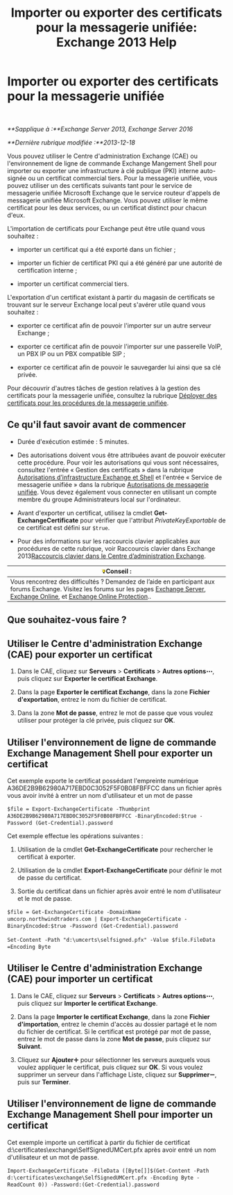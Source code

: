 ﻿---
title: 'Importer ou exporter des certificats pour la messagerie unifiée: Exchange 2013 Help'
TOCTitle: Importer ou exporter des certificats pour la messagerie unifiée
ms:assetid: ee688c33-2e08-47e7-95fc-04ba10238341
ms:mtpsurl: https://technet.microsoft.com/fr-fr/library/Dn205143(v=EXCHG.150)
ms:contentKeyID: 54652783
ms.date: 05/23/2018
mtps_version: v=EXCHG.150
ms.translationtype: MT
---

# Importer ou exporter des certificats pour la messagerie unifiée

 

_**Sapplique à :**Exchange Server 2013, Exchange Server 2016_

_**Dernière rubrique modifiée :**2013-12-18_

Vous pouvez utiliser le Centre d'administration Exchange (CAE) ou l'environnement de ligne de commande Exchange Mangement Shell pour importer ou exporter une infrastructure à clé publique (PKI) interne auto-signée ou un certificat commercial tiers. Pour la messagerie unifiée, vous pouvez utiliser un des certificats suivants tant pour le service de messagerie unifiée Microsoft Exchange que le service routeur d'appels de messagerie unifiée Microsoft Exchange. Vous pouvez utiliser le même certificat pour les deux services, ou un certificat distinct pour chacun d'eux.

L'importation de certificats pour Exchange peut être utile quand vous souhaitez :

  - importer un certificat qui a été exporté dans un fichier ;

  - importer un fichier de certificat PKI qui a été généré par une autorité de certification interne ;

  - importer un certificat commercial tiers.

L'exportation d'un certificat existant à partir du magasin de certificats se trouvant sur le serveur Exchange local peut s'avérer utile quand vous souhaitez :

  - exporter ce certificat afin de pouvoir l'importer sur un autre serveur Exchange ;

  - exporter ce certificat afin de pouvoir l'importer sur une passerelle VoIP, un PBX IP ou un PBX compatible SIP ;

  - exporter ce certificat afin de pouvoir le sauvegarder lui ainsi que sa clé privée.

Pour découvrir d'autres tâches de gestion relatives à la gestion des certificats pour la messagerie unifiée, consultez la rubrique [Déployer des certificats pour les procédures de la messagerie unifiée](deploying-certificates-for-um-procedures-exchange-2013-help.md).

## Ce qu'il faut savoir avant de commencer

  - Durée d'exécution estimée : 5 minutes.

  - Des autorisations doivent vous être attribuées avant de pouvoir exécuter cette procédure. Pour voir les autorisations qui vous sont nécessaires, consultez l'entrée « Gestion des certificats » dans la rubrique [Autorisations d’infrastructure Exchange et Shell](exchange-and-shell-infrastructure-permissions-exchange-2013-help.md) et l'entrée « Service de messagerie unifiée » dans la rubrique [Autorisations de messagerie unifiée](unified-messaging-permissions-exchange-2013-help.md). Vous devez également vous connecter en utilisant un compte membre du groupe Administrateurs local sur l'ordinateur.

  - Avant d'exporter un certificat, utilisez la cmdlet **Get-ExchangeCertificate** pour vérifier que l'attribut *PrivateKeyExportable* de ce certificat est défini sur `$true`.

  - Pour des informations sur les raccourcis clavier applicables aux procédures de cette rubrique, voir Raccourcis clavier dans Exchange 2013[Raccourcis clavier dans le Centre d’administration Exchange](keyboard-shortcuts-in-the-exchange-admin-center-exchange-online-protection-help.md).

<table>
<thead>
<tr class="header">
<th><img src="images/Bb125224.tip(EXCHG.150).gif" title="Conseil" alt="Conseil" />Conseil :</th>
</tr>
</thead>
<tbody>
<tr class="odd">
<td>Vous rencontrez des difficultés ? Demandez de l’aide en participant aux forums Exchange. Visitez les forums sur les pages <a href="https://go.microsoft.com/fwlink/p/?linkid=60612">Exchange Server</a>, <a href="https://go.microsoft.com/fwlink/p/?linkid=267542">Exchange Online</a>, et <a href="https://go.microsoft.com/fwlink/p/?linkid=285351">Exchange Online Protection</a>..</td>
</tr>
</tbody>
</table>


## Que souhaitez-vous faire ?

## Utiliser le Centre d'administration Exchange (CAE) pour exporter un certificat

1.  Dans le CAE, cliquez sur **Serveurs** \> **Certificats** \> **Autres options**![Icône Options supplémentaires](images/JJ150550.5381819e-3b21-4873-8714-e9b956290b28(EXCHG.150).gif "Icône Options supplémentaires"), puis cliquez sur **Exporter le certificat Exchange**.

2.  Dans la page **Exporter le certificat Exchange**, dans la zone **Fichier d'exportation**, entrez le nom du fichier de certificat.

3.  Dans la zone **Mot de passe**, entrez le mot de passe que vous voulez utiliser pour protéger la clé privée, puis cliquez sur **OK**.

## Utiliser l'environnement de ligne de commande Exchange Management Shell pour exporter un certificat

Cet exemple exporte le certificat possédant l'empreinte numérique A36DE2B9B62980A717EBD0C3052F5F0B08FBFFCC dans un fichier après vous avoir invité à entrer un nom d'utilisateur et un mot de passe

    $file = Export-ExchangeCertificate -Thumbprint A36DE2B9B62980A717EBD0C3052F5F0B08FBFFCC -BinaryEncoded:$true -Password (Get-Credential).password

Cet exemple effectue les opérations suivantes :

1.  Utilisation de la cmdlet **Get-ExchangeCertificate** pour rechercher le certificat à exporter.

2.  Utilisation de la cmdlet **Export-ExchangeCertificate** pour définir le mot de passe du certificat.

3.  Sortie du certificat dans un fichier après avoir entré le nom d'utilisateur et le mot de passe.

<!-- end list -->

    $file = Get-ExchangeCertificate -DomainName umcorp.northwindtraders.com | Export-ExchangeCertificate -BinaryEncoded:$true -Password (Get-Credential).password

    Set-Content -Path "d:\umcerts\selfsigned.pfx" -Value $file.FileData =Encoding Byte

## Utiliser le Centre d'administration Exchange (CAE) pour importer un certificat

1.  Dans le CAE, cliquez sur **Serveurs** \> **Certificats** \> **Autres options**![Icône Options supplémentaires](images/JJ150550.5381819e-3b21-4873-8714-e9b956290b28(EXCHG.150).gif "Icône Options supplémentaires"), puis cliquez sur **Importer le certificat Exchange**.

2.  Dans la page **Importer le certificat Exchange**, dans la zone **Fichier d'importation**, entrez le chemin d'accès au dossier partagé et le nom du fichier de certificat. Si le certificat est protégé par mot de passe, entrez le mot de passe dans la zone **Mot de passe**, puis cliquez sur **Suivant**.

3.  Cliquez sur **Ajouter**![Icône Ajouter](images/JJ218640.c1e75329-d6d7-4073-a27d-498590bbb558(EXCHG.150).gif "Icône Ajouter") pour sélectionner les serveurs auxquels vous voulez appliquer le certificat, puis cliquez sur **OK**. Si vous voulez supprimer un serveur dans l'affichage Liste, cliquez sur **Supprimer**![Icône Suppression](images/Dd362328.479b6ced-8d64-4277-a725-f17fea202b28(EXCHG.150).gif "Icône Suppression"), puis sur **Terminer**.

## Utiliser l'environnement de ligne de commande Exchange Management Shell pour importer un certificat

Cet exemple importe un certificat à partir du fichier de certificat d:\\certificates\\exchange\\SelfSignedUMCert.pfx après avoir entré un nom d'utilisateur et un mot de passe.

    Import-ExchangeCertificate -FileData ([Byte[]]$(Get-Content -Path d:\certificates\exchange\SelfSignedUMCert.pfx -Encoding Byte -ReadCount 0)) -Password:(Get-Credential).password

